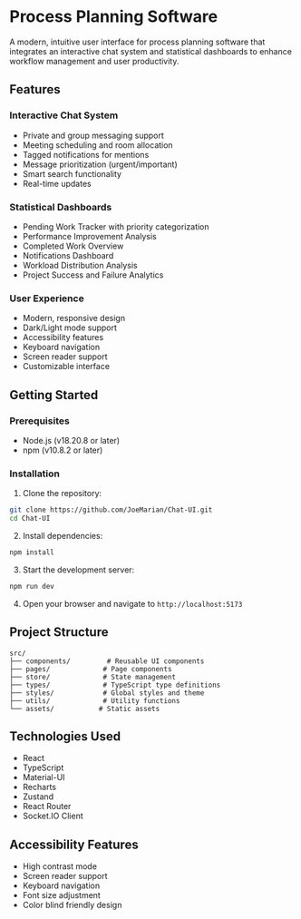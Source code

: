 # Process Planning Software

A modern, intuitive user interface for process planning software that integrates an interactive chat system and statistical dashboards to enhance workflow management and user productivity.

## Features

### Interactive Chat System
- Private and group messaging support
- Meeting scheduling and room allocation
- Tagged notifications for mentions
- Message prioritization (urgent/important)
- Smart search functionality
- Real-time updates

### Statistical Dashboards
- Pending Work Tracker with priority categorization
- Performance Improvement Analysis
- Completed Work Overview
- Notifications Dashboard
- Workload Distribution Analysis
- Project Success and Failure Analytics

### User Experience
- Modern, responsive design
- Dark/Light mode support
- Accessibility features
- Keyboard navigation
- Screen reader support
- Customizable interface

## Getting Started

### Prerequisites
- Node.js (v18.20.8 or later)
- npm (v10.8.2 or later)

### Installation

1. Clone the repository:
```bash
git clone https://github.com/JoeMarian/Chat-UI.git
cd Chat-UI
```

2. Install dependencies:
```bash
npm install
```

3. Start the development server:
```bash
npm run dev
```

4. Open your browser and navigate to `http://localhost:5173`

## Project Structure

```
src/
├── components/         # Reusable UI components
├── pages/             # Page components
├── store/             # State management
├── types/             # TypeScript type definitions
├── styles/            # Global styles and theme
├── utils/             # Utility functions
└── assets/           # Static assets
```

## Technologies Used

- React
- TypeScript
- Material-UI
- Recharts
- Zustand
- React Router
- Socket.IO Client

## Accessibility Features

- High contrast mode
- Screen reader support
- Keyboard navigation
- Font size adjustment
- Color blind friendly design



